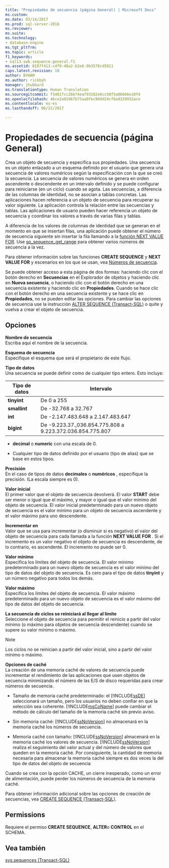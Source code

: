 ```yaml
---
title: "Propiedades de secuencia (página General) | Microsoft Docs"
ms.custom: 
ms.date: 03/14/2017
ms.prod: sql-server-2016
ms.reviewer: 
ms.suite: 
ms.technology:
- database-engine
ms.tgt_pltfrm: 
ms.topic: article
f1_keywords:
- sql13.swb.sequence.general.f1
ms.assetid: 0187f413-cdf0-48a2-b2e6-9b3578cd5811
caps.latest.revision: 10
author: BYHAM
ms.author: rickbyh
manager: jhubbard
ms.translationtype: Human Translation
ms.sourcegitcommit: f3481fcc2bb74eaf93182e6cc58f5a06666e10f4
ms.openlocfilehash: 46ce2a01967b75aa0fec969d24cf6ad320932ace
ms.contentlocale: es-es
ms.lasthandoff: 06/22/2017

---
```

# <a name="sequence-properties-general-page"></a>Propiedades de secuencia (página General)
  Crea un objeto de secuencia y especifica sus propiedades. Una secuencia es un objeto enlazado a un esquema definido por el usuario que genera una secuencia de valores numéricos según la especificación con la que se creó la secuencia. La secuencia de valores numéricos se genera en orden ascendente o descendente en un intervalo definido y se puede configurar para reiniciarse (en un ciclo) cuando se agota. Las secuencias, a diferencia de las columnas de identidad, no se asocian a tablas concretas. Las aplicaciones hacen referencia a un objeto de secuencia para recuperar su valor siguiente. La aplicación controla la relación entre las secuencias y tablas. Las aplicaciones de usuario pueden hacer referencia un objeto de secuencia y coordinar los valores a través de varias filas y tablas.  
  
 A diferencia de los valores de columnas de identidad que se generan en el momento en que se insertan filas, una aplicación puede obtener el número de secuencia siguiente sin insertar la fila llamando a la [función NEXT VALUE FOR](../../t-sql/functions/next-value-for-transact-sql.md). Use [sp_sequence_get_range](../../relational-databases/system-stored-procedures/sp-sequence-get-range-transact-sql.md) para obtener varios números de secuencia a la vez.  
  
 Para obtener información sobre las funciones **CREATE SEQUENCE** y **NEXT VALUE FOR** y escenarios en los que se usan, vea [Números de secuencia](../../relational-databases/sequence-numbers/sequence-numbers.md).  
  
 Se puede obtener acceso a esta página de dos formas: haciendo clic con el botón derecho en **Secuencias** en el Explorador de objetos y haciendo clic en **Nueva secuencia**, o haciendo clic con el botón derecho en una secuencia existente y haciendo clic en **Propiedades**. Cuando se hace clic con el botón derecho en una secuencia existente y se hace clic en **Propiedades**, no se pueden editar las opciones. Para cambiar las opciones de secuencia use la instrucción [ALTER SEQUENCE &#40;Transact-SQL&#41;](../../t-sql/statements/alter-sequence-transact-sql.md) o quite y vuelva a crear el objeto de secuencia.  
  
## <a name="options"></a>Opciones  
 **Nombre de secuencia**  
 Escriba aquí el nombre de la secuencia.  
  
 **Esquema de secuencia**  
 Especifique el esquema que será el propietario de este flujo.  
  
 **Tipo de datos**  
 Una secuencia se puede definir como de cualquier tipo entero. Esto incluye:  
  
|Tipo de datos|Intervalo|  
|---------------|-----------|  
|**tinyint**|De 0 a 255|  
|**smallint**|De -32.768 a 32.767|  
|**int**|De -2.147.483.648 a 2.147.483.647|  
|**bigint**|De -9.223.37.,036.854.775.808 a 9.223.372.036.854.775.807|  
  
-   **decimal** o **numeric** con una escala de 0.  
  
-   Cualquier tipo de datos definido por el usuario (tipo de alias) que se base en estos tipos.  
  
 **Precisión**  
 En el caso de tipos de datos **decimales** o **numéricos** , especifique la precisión. (La escala siempre es 0).  
  
 **Valor inicial**  
 El primer valor que el objeto de secuencia devolverá. El valor **START** debe ser menor o igual que el máximo, y mayor o igual que el valor mínimo del objeto de secuencia. El valor inicial predeterminado para un nuevo objeto de secuencia es el valor mínimo para un objeto de secuencia ascendente y el valor máximo para uno descendente.  
  
 **Incrementar en**  
 Valor que se usa para incrementar (o disminuir si es negativo) el valor del objeto de secuencia para cada llamada a la función **NEXT VALUE FOR** . Si el incremento es un valor negativo el objeto de secuencia es descendente, de lo contrario, es ascendente. El incremento no puede ser 0.  
  
 **Valor mínimo**  
 Especifica los límites del objeto de secuencia. El valor mínimo predeterminado para un nuevo objeto de secuencia es el valor mínimo del tipo de datos del objeto de secuencia. Es cero para el tipo de datos **tinyint** y un número negativo para todos los demás.  
  
 **Valor máximo**  
 Especifica los límites del objeto de secuencia. El valor máximo predeterminado para un nuevo objeto de secuencia es el valor máximo del tipo de datos del objeto de secuencia.  
  
 **La secuencia de ciclos se reiniciará al llegar al límite**  
 Seleccione el objeto de secuencia para permitir el reinicio a partir del valor mínimo (o máximo para objetos de secuencia descendente) cuando se supere su valor mínimo o máximo.  
  
> [!NOTE]  
>  Los ciclos no se reinician a partir del valor inicial, sino a partir del valor mínimo o máximo.  
  
 **Opciones de caché**  
 La creación de una memoria caché de valores de secuencia puede incrementar el rendimiento de las aplicaciones que usen objetos de secuencia minimizando el número de las E/S de disco requeridas para crear números de secuencia.  
  
-   Tamaño de memoria caché predeterminado: el [!INCLUDE[ssDE](../../includes/ssde-md.md)] seleccionará un tamaño, pero los usuarios no deben confiar en que la selección sea coherente. [!INCLUDE[msCoName](../../includes/msconame-md.md)] puede cambiar el método de cálculo del tamaño de la memoria caché sin previo aviso.  
  
-   Sin memoria caché: [!INCLUDE[ssNoVersion](../../includes/ssnoversion-md.md)] no almacenará en la memoria caché los números de secuencia.  
  
-   Memoria caché con tamaño: [!INCLUDE[ssNoVersion](../../includes/ssnoversion-md.md)] almacenará en la memoria caché los valores de secuencia. [!INCLUDE[ssNoVersion](../../includes/ssnoversion-md.md)] realiza el seguimiento del valor actual y del número de valores que queden en la memoria caché. Por consiguiente, la cantidad de memoria necesaria para almacenar la memoria caché siempre es dos veces la del tipo de datos del objeto de secuencia  
  
 Cuando se crea con la opción CACHE, un cierre inesperado, como un error de alimentación, puede perder los números de secuencia de la memoria caché.  
  
 Para obtener información adicional sobre las opciones de creación de secuencias, vea [CREATE SEQUENCE &#40;Transact-SQL&#41;](../../t-sql/statements/create-sequence-transact-sql.md).  
  
## <a name="permissions"></a>Permissions  
 Requiere el permiso **CREATE SEQUENCE**, **ALTER**o **CONTROL** en el SCHEMA.  
  
## <a name="see-also"></a>Vea también  
 [sys.sequences &#40;Transact-SQL&#41;](../../relational-databases/system-catalog-views/sys-sequences-transact-sql.md)  
  
  
